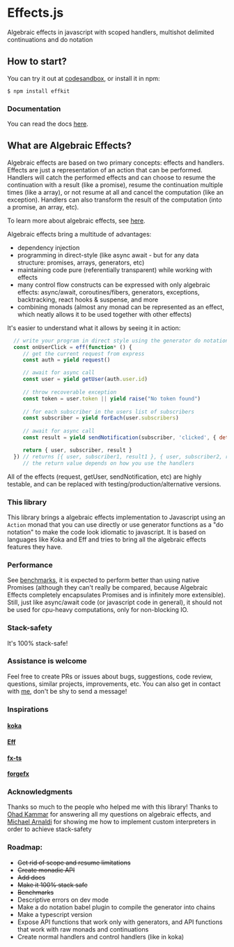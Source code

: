 # Effects.js
Algebraic effects in javascript with scoped handlers, multishot delimited continuations and do notation

## How to start?
You can try it out at <a href="https://codesandbox.io/s/effkit-8nkwc?file=/src/index.js">codesandbox</a>, or install it in npm:
```
$ npm install effkit
```

### Documentation
You can read the docs <a href="https://nythrox.github.io/effects.js">here</a>. 

## What are Algebraic Effects?
Algebraic effects are based on two primary concepts: effects and handlers. Effects are just a representation of an action that can be performed. Handlers will catch the performed effects and can choose to resume the continuation with a result (like a promise), resume the continuation multiple times (like a array), or not resume at all and cancel the computation (like an exception). Handlers can also transform the result of the computation (into a promise, an array, etc). 

To learn more about algebraic effects, see <a href="https://nythrox.github.io/effects.js/#/algeff">here</a>. 

Algebraic effects bring a multitude of advantages: 
- dependency injection
- programming in direct-style (like async await - but for any data structure: promises, arrays, generators, etc)
- maintaining code pure (referentially transparent) while working with effects
- many control flow constructs can be expressed with only algebraic effects: async/await, coroutines/fibers, generators, exceptions, backtracking, react hooks & suspense, and more
- combining monads (almost any monad can be represented as an effect, which neatly allows it to be used together with other effects)

It's easier to understand what it allows by seeing it in action:

```javascript
  // write your program in direct style using the generator do notation
  const onUserClick = eff(function* () {
     // get the current request from express
     const auth = yield request() 

     // await for async call
     const user = yield getUser(auth.user.id) 
     
     // throw recoverable exception
     const token = user.token || yield raise("No token found")
     
     // for each subscriber in the users list of subscribers
     const subscriber = yield forEach(user.subscribers) 
     
     // await for async call
     const result = yield sendNotification(subscriber, 'clicked', { details: mouseEvent, user, token }) 

     return { user, subscriber, result }
  }) // returns [{ user, subscriber1, result1 }, { user, subscriber2, result2 }, ...], 
     // the return value depends on how you use the handlers 
```

All of the effects (request, getUser, sendNotification, etc) are highly testable, and can be replaced with testing/production/alternative versions.

### This library
This library brings a algebraic effects implementation to Javascript using an `Action` monad that you can use directly or use generator functions as a "do notation" to make the code look idiomatic to javascript. It is based on languages like Koka and Eff and tries to bring all the algebraic effects features they have.

### Performance
See <a href="https://github.com/nythrox/effects.js/blob/master/tests/benchmark.test.js">benchmarks</a>, it is expected to perform better than using native Promises (although they can't really be compared, because Algebraic Effects completely encapsulates Promises and is infinitely more extensible). 
Still, just like async/await code (or javascript code in general), it should not be used for cpu-heavy computations, only for non-blocking IO.

### Stack-safety
It's 100% stack-safe!

### Assistance is welcome
Feel free to create PRs or issues about bugs, suggestions, code review, questions, similar projects, improvements, etc. You can also get in contact with <a href="https://github.com/nythrox"> me</a>, don't be shy to send a message!
   
### Inspirations
#### [koka](https://github.com/koka-lang/koka)

#### [Eff](eff-lang.org)

#### [fx-ts](https://github.com/briancavalier/fx-ts)

#### [forgefx](https://github.com/briancavalier/forgefx)

### Acknowledgments
Thanks so much to the people who helped me with this library! Thanks to [Ohad Kammar](https://github.com/ohad) for answering all my questions on algebraic effects, and [Michael Arnaldi](https://github.com/mikearnaldi) for showing me how to implement custom interpreters in order to achieve stack-safety

### Roadmap:
- ~~Get rid of scope and resume limitations~~
- ~~Create monadic API~~
- ~~Add docs~~
- ~~Make it 100% stack safe~~
- ~~Benchmarks~~
- Descriptive errors on dev mode
- Make a do notation babel plugin to compile the generator into chains
- Make a typescript version
- Expose API functions that work only with generators, and API functions that work with raw monads and continuations
- Create normal handlers and control handlers (like in koka)
